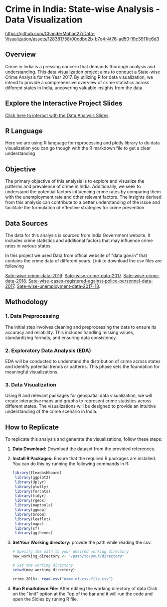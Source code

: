 # Crime in India: State-wise Analysis - Data Visualization



https://github.com/ChanderMohan27/Data-Visualization/assets/128381758/00ddbd2b-b7e4-4f76-ad50-19c3911fe6d3




## Overview

Crime in India is a pressing concern that demands thorough analysis and understanding. This data visualization project aims to conduct a State-wise Crime Analysis for the Year 2017. By utilizing R for data visualization, we intend to provide a comprehensive overview of crime statistics across different states in India, uncovering valuable insights from the data.

## Explore the Interactive Project Slides

[Click here to interact with the Data Analysis Slides](https://rpubs.com/Chander26/1051342).

## R Language 

Here we are using R language  for reprocessing and plotly library to do data visualization you can go though with the R markdown file to get a clear understanding 

## Objective 

The primary objective of this analysis is to explore and visualize the patterns and prevalence of crime in India. Additionally, we seek to understand the potential factors influencing crime rates by comparing them with the unemployment rate and other relevant factors. The insights derived from this analysis can contribute to a better understanding of the issue and facilitate the formulation of effective strategies for crime prevention.

## Data Sources

The data for this analysis is sourced from India Government website. It includes crime statistics and additional factors that may influence crime rates in various states.

In this project we used Data from offical website of "data.gov.in"  that contains the crime data of different years. Link to download the csv files are following 

[Sate-wise-crime-data-2016](https://data.gov.in/resource/stateut-crime-head-wise-violent-crimes-incidence-during-2016).
[Sate-wise-crime-data-2017](https://data.gov.in/resource/stateut-crime-head-wise-violent-crimes-during-2017).
[Sate-wise-crime-data-2018](https://data.gov.in/resource/stateut-crime-head-wise-violent-crimes-during-2018).
[Sate-wise-cases-registered-against-police-personnel-data-2017](https://data.gov.in/resource/stateut-wise-cases-registered-against-police-personnel-during-2017).
[Sate-wise-unemployment-data-2017-18](https://data.gov.in/resource/stateut-wise-unemployment-rate-usual-status-psss-age-group-15-29-years-during-2017-18).



## Methodology

### 1. Data Preprocessing

The initial step involves cleaning and preprocessing the data to ensure its accuracy and reliability. This includes handling missing values, standardizing formats, and ensuring data consistency.

### 2. Exploratory Data Analysis (EDA)

EDA will be conducted to understand the distribution of crime across states and identify potential trends or patterns. This phase sets the foundation for meaningful visualizations.

### 3. Data Visualization

Using R and relevant packages for geospatial data visualization, we will create interactive maps and graphs to represent crime statistics across different states. The visualizations will be designed to provide an intuitive understanding of the crime scenario in India.

## How to Replicate

To replicate this analysis and generate the visualizations, follow these steps:

1. **Data Download:** Download the dataset from the provided references.

2. **Install R Packages:** Ensure that the required R packages are installed. You can do this by running the following commands in R:

   ```R
   library(flexdashboard)
    library(ggplot2)
    library(dplyr)
    library(plotly)
    library(forcats)
    library(tidyr)
    library(rgeos)
    library(maptools)
    library(ggmap)
    library(broom)
    library(leaflet)
    library(maps)
    library(sf)
    library(ggthemes)
   
3.  **SetYour Working directory:**  provide the path while reading the csv. 
    ```R
    # Specify the path to your desired working directory
    new_working_directory <- "/path/to/your/directory"

    # Set the working directory
    setwd(new_working_directory)

    crime_2016<- read.csv("name-of-csv-file.csv")

4.  **Run R markdown File:**  After editing the working directory of data 
    Click on the  "knit" option at the Top of the bar and it will run the code and open the Sidies by runing R file. 

    
